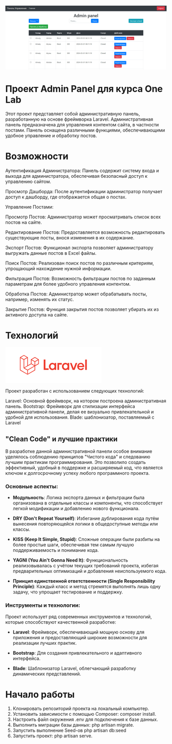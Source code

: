 ![img_1.png](public/img_1.png)

# Проект Admin Panel для курса One Lab
Этот проект представляет собой административную панель, разработанную на основе фреймворка Laravel. Административная панель предназначена для управления контентом сайта, в частности постами. Панель оснащена различными функциями, обеспечивающими удобное управление и обработку постов.

# Возможности
Аутентификация Администратора: Панель содержит систему входа и выхода для администратора, обеспечивая безопасный доступ к управлению сайтом.

Просмотр Дашборда: После аутентификации администратор получает доступ к дашборду, где отображается общая о постах.

Управление Постами:

Просмотр Постов: Администратор может просматривать список всех постов на сайте.

Редактирование Постов: Предоставляется возможность редактировать существующие посты, внося изменения в их содержание.

Экспорт Постов: Функционал экспорта позволяет администратору выгружать данные постов в Excel файлы.

Поиск Постов: Реализован поиск постов по различным критериям, упрощающий нахождение нужной информации.

Фильтрация Постов: Возможность фильтрации постов по заданным параметрам для более удобного управления контентом.

Обработка Постов: Администратор может обрабатывать посты, например, изменять их статус.

Закрытие Постов: Функция закрытия постов позволяет убирать их из активного доступа на сайте.

# Технологий
![img.png](public/img.png)

Проект разработан с использованием следующих технологий:

Laravel: Основной фреймворк, на котором построена административная панель.
Bootstrap: Фреймворк для стилизации интерфейса административной панели, делая ее визуально привлекательной и удобной для использования.
Blade: шаблонизатор, поставляемый с Laravel

## "Clean Code" и лучшие практики

В разработке данной административной панели особое внимание уделялось соблюдению принципов "Чистого кода" и следованию лучшим практикам программирования. Это позволило создать эффективный, удобный в поддержке и расширяемый код, что является ключом к долгосрочному успеху любого программного проекта.

### Основные аспекты:

- **Модульность**: Логика экспорта данных и фильтрации была организована в отдельные классы и компоненты, что способствует легкой модификации и добавлению нового функционала.

- **DRY (Don't Repeat Yourself)**: Избегание дублирования кода путём вынесения повторяющейся логики в общедоступные методы или классы.

- **KISS (Keep It Simple, Stupid)**: Сложные операции были разбиты на более простые шаги, обеспечивая тем самым лучшую поддерживаемость и понимание кода.

- **YAGNI (You Ain't Gonna Need It)**: Функциональность реализовывалась с учётом текущих требований проекта, избегая предварительных оптимизаций и добавления неиспользуемого кода.

- **Принцип единственной ответственности (Single Responsibility Principle)**: Каждый класс и метод стремятся выполнять лишь одну задачу, что упрощает тестирование и поддержку.

### Инструменты и технологии:

Проект использует ряд современных инструментов и технологий, которые способствуют качественной разработке:

- **Laravel**: Фреймворк, обеспечивающий мощную основу для приложения и предоставляющий широкие возможности для реализации лучших практик.

- **Bootstrap**: Для создания привлекательного и адаптивного интерфейса.

- **Blade**: Шаблонизатор Laravel, облегчающий разработку динамических представлений.

# Начало работы

1. Клонировать репозиторий проекта на локальный компьютер.
2. Установить зависимости с помощью Composer: composer install.
3. Настроить файл окружения .env для подключения к базе данных.
4. Выполнить миграции базы данных: php artisan migrate.
5. Запустить выполнение Seed-ов php artisan db:seed
6. Запустить проект: php artisan serve.
